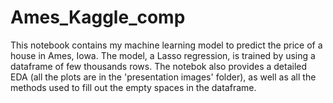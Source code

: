 # Ames_Kaggle_comp

This notebook contains my machine learning model to predict the price of a house in Ames, Iowa.
The model, a Lasso regression, is trained by using a dataframe of few thousands rows.
The notebok also provides a
detailed EDA (all the plots are in the 'presentation images' folder), as well as all the methods used to fill out the empty spaces in the dataframe.
